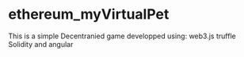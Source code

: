 # ethereum_myVirtualPet
This is a simple Decentranied game developped using: web3.js truffle Solidity and angular
